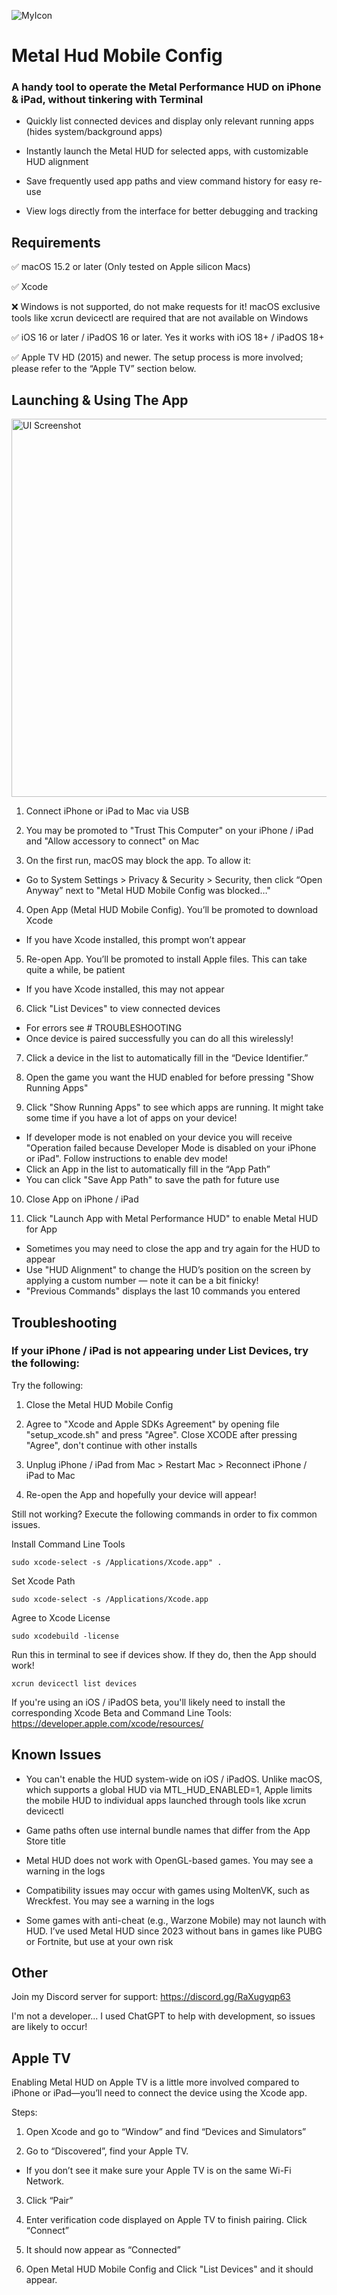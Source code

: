 ![MyIcon](https://github.com/user-attachments/assets/0fbc1c8f-7eb9-4602-8104-0c767aacae81)

# Metal Hud Mobile Config

### A handy tool to operate the Metal Performance HUD on iPhone & iPad, without tinkering with Terminal

- Quickly list connected devices and display only relevant running apps (hides system/background apps)

- Instantly launch the Metal HUD for selected apps, with customizable HUD alignment

- Save frequently used app paths and view command history for easy re-use

- View logs directly from the interface for better debugging and tracking

## Requirements 
✅ macOS 15.2 or later (Only tested on Apple silicon Macs)

✅ Xcode 

❌ Windows is not supported, do not make requests for it! macOS exclusive tools like xcrun devicectl are required that are not available on Windows

✅ iOS 16 or later / iPadOS 16 or later. Yes it works with iOS 18+ / iPadOS 18+

✅ Apple TV HD (2015) and newer. The setup process is more involved; please refer to the “Apple TV” section below.



## Launching & Using The App


<img width="605" alt="UI Screenshot" src="https://github.com/user-attachments/assets/1b70bd55-e84f-47a3-801f-42473f3ecb9f" />

1. Connect iPhone or iPad to Mac via USB

2. You may be promoted to "Trust This Computer" on your iPhone / iPad and "Allow accessory to connect" on Mac

3. On the first run, macOS may block the app. To allow it:

- Go to System Settings > Privacy & Security > Security, then click “Open Anyway” next to "Metal HUD Mobile Config was blocked…"

4. Open App (Metal HUD Mobile Config). You’ll be promoted to download Xcode 

- If you have Xcode installed, this prompt won’t appear

5. Re-open App. You’ll be promoted to install Apple files. This can take quite a while, be patient

- If you have Xcode installed, this may not appear

6. Click "List Devices" to view connected devices 

- For errors see # TROUBLESHOOTING
- Once device is paired successfully you can do all this wirelessly! 

7. Click a device in the list to automatically fill in the “Device Identifier.”

8. Open the game you want the HUD enabled for before pressing "Show Running Apps"

9. Click "Show Running Apps" to see which apps are running. It might take some time if you have a lot of apps on your device! 

- If developer mode is not enabled on your device you will receive "Operation failed because Developer Mode is disabled on your iPhone or iPad". Follow instructions to enable dev mode! 
- Click an App in the list to automatically fill in the “App Path”
- You can click "Save App Path" to save the path for future use

10. Close App on iPhone / iPad

11. Click "Launch App with Metal Performance HUD" to enable Metal HUD for App 

- Sometimes you may need to close the app and try again for the HUD to appear
- Use "HUD Alignment" to change the HUD’s position on the screen by applying a custom number — note it can be a bit finicky!
- "Previous Commands" displays the last 10 commands you entered

## Troubleshooting 

### If your iPhone / iPad is not appearing under List Devices, try the following:

Try the following:

1. Close the Metal HUD Mobile Config

2. Agree to "Xcode and Apple SDKs Agreement" by opening file "setup_xcode.sh" and press "Agree". Close XCODE after pressing "Agree", don't continue with other installs

3. Unplug iPhone / iPad from Mac > Restart Mac > Reconnect iPhone / iPad to Mac

4. Re-open the App and hopefully your device will appear! 

Still not working? Execute the following commands in order to fix common issues.

Install Command Line Tools 
```
sudo xcode-select -s /Applications/Xcode.app" .
```

Set Xcode Path 
```
sudo xcode-select -s /Applications/Xcode.app
```

Agree to Xcode License
```
sudo xcodebuild -license
```

Run this in terminal to see if devices show. If they do, then the App should work! 
```
xcrun devicectl list devices
```


If you're using an iOS / iPadOS beta, you'll likely need to install the corresponding Xcode Beta and Command Line Tools: https://developer.apple.com/xcode/resources/ 

## Known Issues

- You can't enable the HUD system-wide on iOS / iPadOS. Unlike macOS, which supports a global HUD via MTL_HUD_ENABLED=1, Apple limits the mobile HUD to individual apps launched through tools like xcrun devicectl

- Game paths often use internal bundle names that differ from the App Store title

- Metal HUD does not work with OpenGL-based games. You may see a warning in the logs

- Compatibility issues may occur with games using MoltenVK, such as Wreckfest. You may see a warning in the logs

- Some games with anti-cheat (e.g., Warzone Mobile) may not launch with HUD. I’ve used Metal HUD since 2023 without bans in games like PUBG or Fortnite, but use at your own risk

## Other

Join my Discord server for support: https://discord.gg/RaXugyqp63

I'm not a developer... I used ChatGPT to help with development, so issues are likely to occur! 

## Apple TV

Enabling Metal HUD on Apple TV is a little more involved compared to iPhone or iPad—you’ll need to connect the device using the Xcode app.

Steps: 

1. Open Xcode and go to “Window” and find “Devices and Simulators”

2. Go to “Discovered”, find your Apple TV.
- If you don’t see it make sure your Apple TV is on the same Wi-Fi Network.

3. Click “Pair”

4. Enter verification code displayed on Apple TV to finish pairing. Click “Connect”

5. It should now appear as “Connected”

6. Open Metal HUD Mobile Config and Click "List Devices" and it should appear. 
